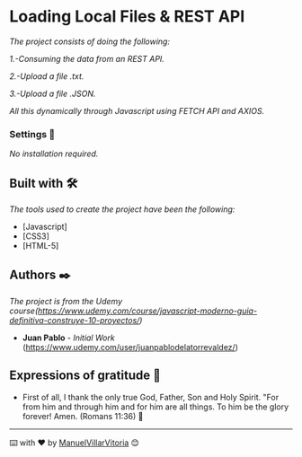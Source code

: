 # Loading Local Files & REST API

_The project consists of doing the following:_

_1.-Consuming the data from an REST API._

_2.-Upload a file .txt._

_3.-Upload a file .JSON._

_All this dynamically through Javascript using FETCH API and AXIOS._

### Settings 🔧

_No installation required._

## Built with 🛠️

_The tools used to create the project have been the following:_

* [Javascript]
* [CSS3]
* [HTML-5]

## Authors ✒️

_The project is from the Udemy course(https://www.udemy.com/course/javascript-moderno-guia-definitiva-construye-10-proyectos/)_

* **Juan Pablo** - *Initial Work* (https://www.udemy.com/user/juanpablodelatorrevaldez/)


## Expressions of gratitude 🎁

* First of all, I thank the only true God, Father, Son and Holy Spirit. 
"For from him and through him and for him are all things.
To him be the glory forever! Amen.
(Romans 11:36) 📢

---
⌨️ with ❤️ by [ManuelVillarVitoria](https://github.com/ManuelVillarVitoria) 😊

